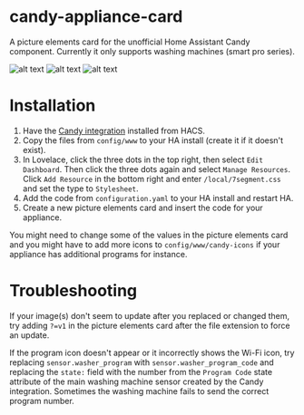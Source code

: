 # candy-appliance-card
A picture elements card for the unofficial Home Assistant Candy component. Currently it only supports washing machines (smart pro series).

![alt text](https://i.imgur.com/uDsr46O.png)
![alt text](https://i.imgur.com/eBhkeXr.png)
![alt text](https://i.imgur.com/jKkBVgZ.png)

# Installation
1. Have the [Candy integration](https://github.com/ofalvai/home-assistant-candy) installed from HACS.
2. Copy the files from `config/www` to your HA install (create it if it doesn't exist).
3. In Lovelace, click the three dots in the top right, then select `Edit Dashboard`. Then click the three dots again and select `Manage Resources`. Click `Add Resource` in the bottom right and enter `/local/7segment.css` and set the type to `Stylesheet`.
4. Add the code from `configuration.yaml` to your HA install and restart HA.
5. Create a new picture elements card and insert the code for your appliance.

You might need to change some of the values in the picture elements card and you might have to add more icons to `config/www/candy-icons` if your appliance has additional programs for instance.

# Troubleshooting
If your image(s) don't seem to update after you replaced or changed them, try adding `?=v1` in the picture elements card after the file extension to force an update.

If the program icon doesn't appear or it incorrectly shows the Wi-Fi icon, try replacing `sensor.washer_program` with `sensor.washer_program_code` and replacing the `state:` field with the number from the `Program Code` state attribute of the main washing machine sensor created by the Candy integration. Sometimes the washing machine fails to send the correct program number.

